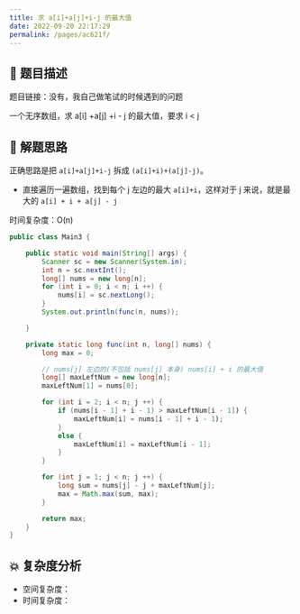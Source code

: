 ```yaml
---
title: 求 a[i]+a[j]+i-j 的最大值
date: 2022-09-20 22:17:29
permalink: /pages/ac621f/
---
```

## 📃 题目描述

题目链接：没有，我自己做笔试的时候遇到的问题

一个无序数组，求 a[i] +a[j] +i - j 的最大值，要求 i < j

## 🔔 解题思路

正确思路是把 `a[i]+a[j]+i-j` 拆成 `(a[i]+i)+(a[j]-j)`。

- 直接遍历一遍数组，找到每个 j 左边的最大 `a[i]+i`，这样对于 j 来说，就是最大的 `a[i] + i + a[j] - j`

时间复杂度：O(n)


```java
public class Main3 {

    public static void main(String[] args) {
        Scanner sc = new Scanner(System.in);
        int n = sc.nextInt();
        long[] nums = new long[n];
        for (int i = 0; i < n; i ++) {
            nums[i] = sc.nextLong();
        }
        System.out.println(func(n, nums));

    }

    private static long func(int n, long[] nums) {
        long max = 0;

        // nums[j] 左边的(不包括 nums[j] 本身) nums[i] + i 的最大值
        long[] maxLeftNum = new long[n];
        maxLeftNum[1] = nums[0];

        for (int i = 2; i < n; j ++) {
            if (nums[i - 1] + i - 1) > maxLeftNum[i - 1]) {
                maxLeftNum[i] = nums[i - 1] + i - 1);
            }
            else {
                maxLeftNum[i] = maxLeftNum[i - 1];
            }
        }

        for (int j = 1; j < n; j ++) {
            long sum = nums[j] - j + maxLeftNum[j];
            max = Math.max(sum, max);
        }

        return max;
    }
}
```

## 💥 复杂度分析

- 空间复杂度：
- 时间复杂度：

